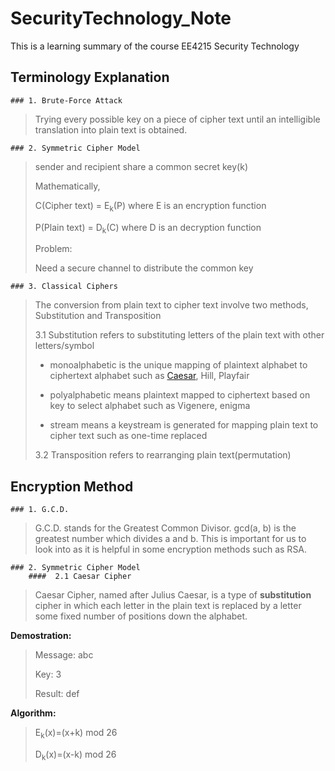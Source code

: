 # SecurityTechnology_Note
This is a learning summary of the course EE4215 Security Technology
## Terminology Explanation
    ### 1. Brute-Force Attack
>   Trying every possible key on a piece of cipher text until an intelligible translation into plain text is obtained.

    ### 2. Symmetric Cipher Model
>   sender and recipient share a common secret key(k)
>   
>   Mathematically,
>
>   C(Cipher text) = E<sub>k</sub>(P) where E is an encryption function
>
>   P(Plain text) = D<sub>k</sub>(C) where D is an decryption function
>
>   Problem:
>
>   Need a secure channel to distribute the common key

    ### 3. Classical Ciphers
>   The conversion from plain text to cipher text involve two methods, Substitution and Transposition
>
>   3.1 Substitution refers to substituting letters of the plain text with other letters/symbol
>  
>  - monoalphabetic is the unique mapping of plaintext alphabet to ciphertext alphabet such as [Caesar](#-2.1-Caesar-Cipher), Hill, Playfair
>
>  - polyalphabetic means plaintext mapped to ciphertext based on key to select alphabet such as Vigenere, enigma
>
>  - stream means a keystream is generated for mapping
plain text to cipher text such as one-time replaced
>
>   3.2 Transposition refers to rearranging plain text(permutation)
## Encryption Method
    ### 1. G.C.D.
>   G.C.D. stands for the Greatest Common Divisor. gcd(a, b) is the greatest number which divides a and b. This is important for us to look into as it is helpful in some encryption methods such as RSA.

    ### 2. Symmetric Cipher Model
        ####  2.1 Caesar Cipher
>   Caesar Cipher, named after Julius Caesar, is a type of **substitution** cipher in which each letter in the plain text is replaced by a letter some fixed number of positions down the alphabet.

**Demostration:**
>
>   Message: abc
>
>   Key: 3
>
>   Result: def

**Algorithm:**
>
>   E<sub>k</sub>(x)=(x+k) mod 26
>
>   D<sub>k</sub>(x)=(x-k) mod 26
